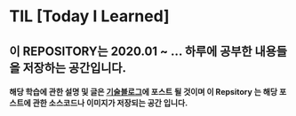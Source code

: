 # TIL [Today I Learned]

## 이 REPOSITORY는 2020.01 ~ ... 하루에 공부한 내용들을 저장하는 공간입니다.

#### 해당 학습에 관한 설명 및 글은 [기술블로그](https://wonit.tistory.com/)에 포스트 될 것이며 이 Repsitory 는 해당 포스트에 관한 소스코드나 이미지가 저장되는 공간 입니다.
